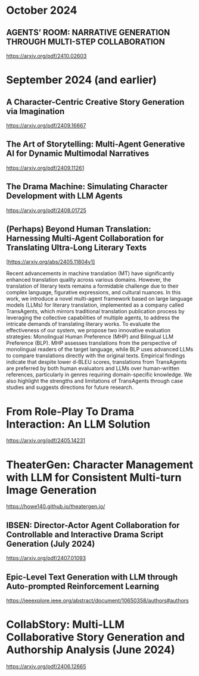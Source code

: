# October 2024

## AGENTS’ ROOM: NARRATIVE GENERATION THROUGH MULTI-STEP COLLABORATION
https://arxiv.org/pdf/2410.02603

# September 2024 (and earlier)
## A Character-Centric Creative Story Generation via Imagination
https://arxiv.org/pdf/2409.16667

## The Art of Storytelling: Multi-Agent Generative AI for Dynamic Multimodal Narratives
https://arxiv.org/pdf/2409.11261

## The Drama Machine: Simulating Character Development with LLM Agents
https://arxiv.org/pdf/2408.01725

## (Perhaps) Beyond Human Translation: Harnessing Multi-Agent Collaboration for Translating Ultra-Long Literary Texts
[https://arxiv.org/abs/2405.11804v1]

Recent advancements in machine translation (MT) have significantly enhanced translation quality across various domains. However, the translation of literary texts remains a formidable challenge due to their complex language, figurative expressions, and cultural nuances. In this work, we introduce a novel multi-agent framework based on large language models (LLMs) for literary translation, implemented as a company called TransAgents, which mirrors traditional translation publication process by leveraging the collective capabilities of multiple agents, to address the intricate demands of translating literary works. To evaluate the effectiveness of our system, we propose two innovative evaluation strategies: Monolingual Human Preference (MHP) and Bilingual LLM Preference (BLP). MHP assesses translations from the perspective of monolingual readers of the target language, while BLP uses advanced LLMs to compare translations directly with the original texts. Empirical findings indicate that despite lower d-BLEU scores, translations from TransAgents are preferred by both human evaluators and LLMs over human-written references, particularly in genres requiring domain-specific knowledge. We also highlight the strengths and limitations of TransAgents through case studies and suggests directions for future research.

# From Role-Play To Drama Interaction: An LLM Solution
https://arxiv.org/pdf/2405.14231

# TheaterGen: Character Management with LLM for Consistent Multi-turn Image Generation
https://howe140.github.io/theatergen.io/

## IBSEN: Director-Actor Agent Collaboration for Controllable and Interactive Drama Script Generation (July 2024)
https://arxiv.org/pdf/2407.01093
## Epic-Level Text Generation with LLM through Auto-prompted Reinforcement Learning
https://ieeexplore.ieee.org/abstract/document/10650358/authors#authors

# CollabStory: Multi-LLM Collaborative Story Generation and Authorship Analysis (June 2024)
https://arxiv.org/pdf/2406.12665

